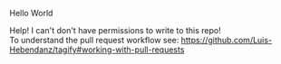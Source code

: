 Hello World

Help! I can't don't have permissions to write to this repo!  
To understand the pull request workflow see: https://github.com/Luis-Hebendanz/tagify#working-with-pull-requests


